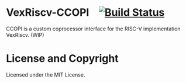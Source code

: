 VexRiscv-CCOPI &nbsp;&nbsp;&nbsp;[![Build Status](https://travis-ci.org/jens-na/VexRiscv-CCOPI.svg?branch=master)](https://travis-ci.org/jens-na/VexRiscv-CCOPI)
===== 

CCOPI is a custom coprocessor interface for the RISC-V implementation VexRiscv. (WIP)

License and Copyright
======
Licensed under the MIT License.

